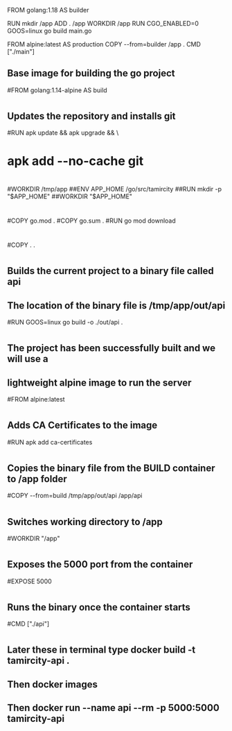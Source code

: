 FROM golang:1.18 AS builder

RUN mkdir /app
ADD . /app
WORKDIR /app
RUN CGO_ENABLED=0 GOOS=linux go build main.go

FROM alpine:latest AS production
COPY --from=builder /app .
CMD ["./main"]

## Base image for building the go project
#FROM golang:1.14-alpine AS build
#
## Updates the repository and installs git
#RUN apk update && apk upgrade && \
#    apk add --no-cache git
#
#WORKDIR /tmp/app
##ENV APP_HOME /go/src/tamircity
##RUN mkdir -p "$APP_HOME"
##WORKDIR "$APP_HOME"
#
#COPY go.mod .
#COPY go.sum .
#RUN go mod download
#
#COPY . .
#
## Builds the current project to a binary file called api
## The location of the binary file is /tmp/app/out/api
#RUN GOOS=linux go build -o ./out/api .
#
## The project has been successfully built and we will use a
## lightweight alpine image to run the server
#FROM alpine:latest
#
## Adds CA Certificates to the image
#RUN apk add ca-certificates
#
## Copies the binary file from the BUILD container to /app folder
#COPY --from=build /tmp/app/out/api /app/api
#
## Switches working directory to /app
#WORKDIR "/app"
#
## Exposes the 5000 port from the container
#EXPOSE 5000
#
## Runs the binary once the container starts
#CMD ["./api"]
#
## Later these in terminal type docker build -t tamircity-api .
## Then docker images
## Then docker run --name api --rm -p 5000:5000 tamircity-api